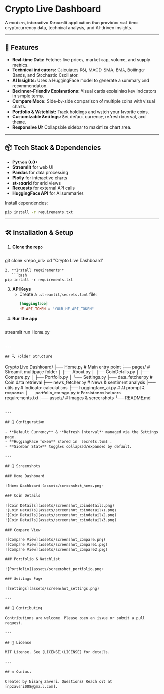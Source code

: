 # Crypto Live Dashboard

A modern, interactive Streamlit application that provides real-time cryptocurrency data, technical analysis, and AI-driven insights.

---

## 🚀 Features

- **Real-time Data:** Fetches live prices, market cap, volume, and supply metrics.
- **Technical Indicators:** Calculates RSI, MACD, SMA, EMA, Bollinger Bands, and Stochastic Oscillator.
- **AI Insights:** Uses a HuggingFace model to generate a summary and recommendation.
- **Beginner-Friendly Explanations:** Visual cards explaining key indicators in simple terms.
- **Compare Mode:** Side-by-side comparison of multiple coins with visual charts.
- **Portfolio & Watchlist:** Track holdings and watch your favorite coins.
- **Customizable Settings:** Set default currency, refresh interval, and theme.
- **Responsive UI:** Collapsible sidebar to maximize chart area.

---

## 📦 Tech Stack & Dependencies

- **Python 3.8+**
- **Streamlit** for web UI
- **Pandas** for data processing
- **Plotly** for interactive charts
- **st-aggrid** for grid views
- **Requests** for external API calls
- **HuggingFace API** for AI summaries

Install dependencies:

```bash
pip install -r requirements.txt
```

---

## 🛠️ Installation & Setup

1. **Clone the repo**
   ```bash
git clone <repo_url>
cd "Crypto Live Dashboard"
```
2. **Install requirements**
   ```bash
pip install -r requirements.txt
```
3. **API Keys**
   - Create a `.streamlit/secrets.toml` file:
     ```toml
     [huggingface]
     HF_API_TOKEN = "YOUR_HF_API_TOKEN"
     ```
4. **Run the app**
   ```bash
streamlit run Home.py
```

---

## 🔍 Folder Structure

```
Crypto Live Dashboard/
├── Home.py                   # Main entry point
├── pages/                    # Streamlit multipage folder
│   ├── About.py
│   ├── CoinDetails.py
│   ├── Compare.py
│   ├── Portfolio.py
│   └── Settings.py
├── data_fetcher.py           # Coin data retrieval
├── news_fetcher.py           # News & sentiment analysis
├── utils.py                  # Indicator calculations
├── huggingface_ai.py         # AI prompt & response
├── portfolio_storage.py      # Persistence helpers
├── requirements.txt
├── assets/                   # Images & screenshots
└── README.md
```

---

## 🔧 Configuration

- **Default Currency** & **Refresh Interval** managed via the Settings page.
- **HuggingFace Token** stored in `secrets.toml`.
- **Sidebar State** toggles collapsed/expanded by default.

---

## 📸 Screenshots

### Home Dashboard

![Home Dashboard](assets/screenshot_home.png)

### Coin Details

![Coin Details](assets/screenshot_coindetails.png)
![Coin Details](assets/screenshot_coindetails1.png)
![Coin Details](assets/screenshot_coindetails2.png)
![Coin Details](assets/screenshot_coindetails3.png)

### Compare View

![Compare View](assets/screenshot_compare.png)
![Compare View](assets/screenshot_compare1.png)
![Compare View](assets/screenshot_compare2.png)

### Portfolio & Watchlist

![Portfolio](assets/screenshot_portfolio.png)

### Settings Page

![Settings](assets/screenshot_settings.png)

---

## 🤝 Contributing

Contributions are welcome! Please open an issue or submit a pull request.

---

## 📄 License

MIT License. See [LICENSE](LICENSE) for details.

---

## ✉️ Contact

Created by Nisarg Zaveri. Questions? Reach out at [npzaveri008@gmail.com].
